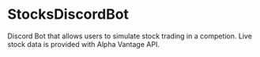 # StocksDiscordBot

Discord Bot that allows users to simulate stock trading in a competion. Live stock data is provided with Alpha Vantage API. 

